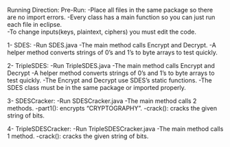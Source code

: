 Running Direction: Pre-Run:
	-Place all files in the same package so there are no import errors. 
	-Every class has a main function so you can just run each file in eclipse. 	
	-To change inputs(keys, plaintext, ciphers) you must edit the code.

1- SDES:
	-Run SDES.java
	-The main method calls Encrypt and Decrypt.
	-A helper method converts strings of 0’s and 1’s to byte arrays to test quickly.

2- TripleSDES:
	-Run TripleSDES.java
	-The main method calls Encrypt and Decrypt
	-A helper method converts strings of 0’s and 1’s to byte arrays to test quickly. -The Encrypt and Decrypt use SDES’s static functions.
	-The SDES class must be in the same package or imported properly.

3- SDESCracker:
	-Run SDESCracker.java
	-The main method calls 2 methods.
	-part1(): encrypts “CRYPTOGRAPHY”. -crack(): cracks the given string of bits.

4- TripleSDESCracker:
	-Run TripleSDESCracker.java -The main method calls 1 method.
	-crack(): cracks the given string of bits.
